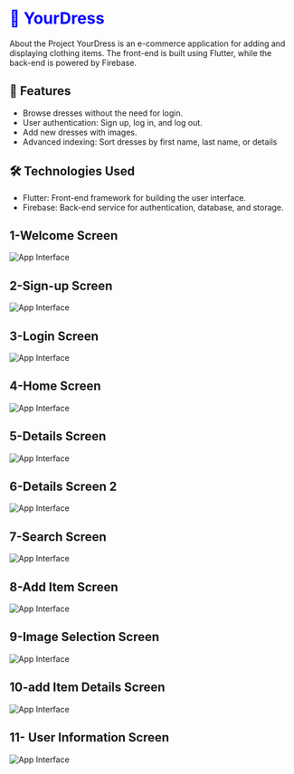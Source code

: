 <h1 style="color:blue; font-weight:bold;">🌟 YourDress</h1>
 About the Project
YourDress is an e-commerce application for adding and displaying clothing items. The front-end is built using Flutter, while the back-end is powered by Firebase.


## 🚀 Features
- Browse dresses without the need for login.
- User authentication: Sign up, log in, and log out.
- Add new dresses with images.
- Advanced indexing: Sort dresses by first name, last name, or details

## 🛠️ Technologies Used
- Flutter: Front-end framework for building the user interface.  
- Firebase: Back-end service for authentication, database, and storage.  

## 1-Welcome Screen
![App Interface](https://github.com/AhmadAmmar2022/YourDress/blob/master/Screenshots-YourDress/Welcome%20Screen.png)


   
## 2-Sign-up Screen
![App Interface](https://github.com/AhmadAmmar2022/YourDress/blob/master/Screenshots-YourDress/Signup.png)


## 3-Login Screen  


![App Interface](https://github.com/AhmadAmmar2022/YourDress/blob/master/Screenshots-YourDress/Login.png)

## 4-Home Screen  
![App Interface](https://github.com/AhmadAmmar2022/YourDress/blob/master/Screenshots-YourDress/Search%20Screen.png)


## 5-Details Screen 

![App Interface](https://github.com/AhmadAmmar2022/YourDress/blob/master/Screenshots-YourDress/Product%20Details%20Screen.png)


## 6-Details Screen 2
![App Interface](https://github.com/AhmadAmmar2022/YourDress/blob/master/Screenshots-YourDress/Contact%20Details%20Screen.png)


## 7-Search Screen 

![App Interface](https://github.com/AhmadAmmar2022/YourDress/blob/master/Screenshots-YourDress/Search%20%20Screen.png)



## 8-Add Item Screen

![App Interface](https://github.com/AhmadAmmar2022/YourDress/blob/master/Screenshots-YourDress/Add%20Images%20Screen.png)

## 9-Image Selection Screen


![App Interface](https://github.com/AhmadAmmar2022/YourDress/blob/master/Screenshots-YourDress/Add%20Images%20%20Screen.png)

## 10-add Item Details Screen

![App Interface](https://github.com/AhmadAmmar2022/YourDress/blob/master/Screenshots-YourDress/Add%20%20Images%20Screen.png)

## 11- User Information Screen
![App Interface](https://github.com/AhmadAmmar2022/YourDress/blob/master/Screenshots-YourDress/Profile%20Screen.png)

